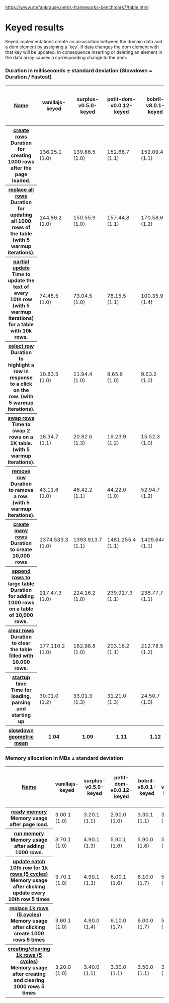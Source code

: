 <a href="https://www.stefankrause.net/js-frameworks-benchmark7/table.html">https://www.stefankrause.net/js-frameworks-benchmark7/table.html</a><div id="articleHeader"><h1>Keyed results</h1></div><p>Keyed implementations create an association between the domain data and a dom element by assigning a 'key'. If data changes the dom element with that key will be updated. In consequence inserting or deleting an element in the data array causes a corresponding change to the dom.</p><div><h3>Duration in milliseconds ± standard deviation (Slowdown = Duration / Fastest)</h3><table><thead><tr><th><a href="#" target="_blank">Name</a></th><th>vanillajs-keyed</th><th>surplus-v0.5.0-keyed</th><th>petit-dom-v0.0.12-keyed</th><th>bobril-v8.0.1-keyed</th><th>ivi-v0.9.1-keyed</th><th>pico-dom-v1.0.0-keyed</th><th>inferno-v3.10.1-keyed</th><th>dio-v8.0.3-keyed</th><th>domvm-v3.2.2-keyed</th><th>redom-v3.7.0-keyed</th><th>vidom-v0.9.8-keyed</th><th>etch-v0.12.5-keyed</th><th>elm-v0.18.0-keyed</th><th>marko-v4.5.6-keyed</th><th>angular-v5.0.0-no-zone-keyed</th><th>plastiq-v1.33.0-keyed</th><th>react-v16.1.0-keyed</th><th>mithril-v1.1.1-keyed</th><th>maquette-v3.0.1-keyed</th><th>preact-v8.2.6-keyed</th><th>datum-v0.10.0-keyed</th><th>angular-v5.0.0-keyed</th><th>vue-v2.5.3-keyed</th><th>react-v16.1.0-redux-v3.7.2-keyed</th><th>marionette-v3.5.1-domapi-keyed</th><th>svelte-v1.41.2-keyed</th><th>react-v16.1.0-mobX-v3.3.1-keyed</th><th>dojo2-v0.2.0-keyed</th><th>hyperapp-v0.16.0-keyed</th><th>angular-v1.6.3-keyed</th><th>binding.scala-v10.0.1-keyed</th><th>glimmer-v0.8.0-keyed</th><th>ractive-v0.9.9-keyed</th><th>ractive-edge-keyed</th><th>react-v16.1.0-easy-state-v3.0.1-keyed</th><th>ember-v2.16.2-keyed</th><th>marionette-v3.5.1-keyed</th><th>knockout-v3.4.1-keyed</th><th>nx-v1.0.0-beta.2.0.1-keyed</th><th>react-lite-v0.15.30-keyed</th><th>reflex-dom-v0.4-keyed</th><th>rx-domh-v0.0.2-rxjs-v5.3.0-keyed</th></tr></thead><tbody><tr><th><a href="#" target="_blank">create rows</a><div>Duration for creating 1000 rows after the page loaded.</div></th><td>136.25.1<br />(1.0)</td><td>139.86.5<br />(1.0)</td><td>152.68.7<br />(1.1)</td><td>152.09.4<br />(1.1)</td><td>145.59.0<br />(1.1)</td><td>151.57.5<br />(1.1)</td><td>150.66.8<br />(1.1)</td><td>168.38.8<br />(1.2)</td><td>154.110.9<br />(1.1)</td><td>164.16.9<br />(1.2)</td><td>153.113.0<br />(1.1)</td><td>166.012.9<br />(1.2)</td><td>177.97.2<br />(1.3)</td><td>166.24.5<br />(1.2)</td><td>170.96.4<br />(1.3)</td><td>175.112.0<br />(1.3)</td><td>187.64.3<br />(1.4)</td><td>167.94.7<br />(1.2)</td><td>166.37.2<br />(1.2)</td><td>182.84.4<br />(1.3)</td><td>210.212.0<br />(1.5)</td><td>185.77.8<br />(1.4)</td><td>169.23.6<br />(1.2)</td><td>206.29.0<br />(1.5)</td><td>222.96.3<br />(1.6)</td><td>182.24.7<br />(1.3)</td><td>234.47.3<br />(1.7)</td><td>198.011.4<br />(1.5)</td><td>146.53.6<br />(1.1)</td><td>223.09.1<br />(1.6)</td><td>278.46.8<br />(2.0)</td><td>349.221.3<br />(2.6)</td><td>299.414.8<br />(2.2)</td><td>299.213.7<br />(2.2)</td><td>217.78.7<br />(1.6)</td><td>361.223.6<br />(2.7)</td><td>395.76.1<br />(2.9)</td><td>339.811.7<br />(2.5)</td><td>232.48.2<br />(1.7)</td><td>169.07.8<br />(1.2)</td><td>904.1111.6<br />(6.6)</td><td>426.012.1<br />(3.1)</td></tr><tr><th><a href="#" target="_blank">replace all rows</a><div>Duration for updating all 1000 rows of the table (with 5 warmup iterations).</div></th><td>144.86.2<br />(1.0)</td><td>150.55.9<br />(1.0)</td><td>157.44.8<br />(1.1)</td><td>170.58.6<br />(1.2)</td><td>156.28.4<br />(1.1)</td><td>157.03.7<br />(1.1)</td><td>152.35.5<br />(1.1)</td><td>162.65.1<br />(1.1)</td><td>169.77.1<br />(1.2)</td><td>164.64.7<br />(1.1)</td><td>166.48.6<br />(1.1)</td><td>168.58.8<br />(1.2)</td><td>178.910.9<br />(1.2)</td><td>176.55.3<br />(1.2)</td><td>176.65.4<br />(1.2)</td><td>184.29.5<br />(1.3)</td><td>165.27.0<br />(1.1)</td><td>165.85.8<br />(1.1)</td><td>186.910.4<br />(1.3)</td><td>187.57.2<br />(1.3)</td><td>220.310.5<br />(1.5)</td><td>179.36.5<br />(1.2)</td><td>161.83.9<br />(1.1)</td><td>175.14.2<br />(1.2)</td><td>185.54.7<br />(1.3)</td><td>192.95.0<br />(1.3)</td><td>193.48.9<br />(1.3)</td><td>266.768.0<br />(1.8)</td><td>183.114.9<br />(1.3)</td><td>221.913.5<br />(1.5)</td><td>220.73.7<br />(1.5)</td><td>245.618.2<br />(1.7)</td><td>276.412.6<br />(1.9)</td><td>281.920.5<br />(1.9)</td><td>194.06.4<br />(1.3)</td><td>238.87.7<br />(1.6)</td><td>335.818.2<br />(2.3)</td><td>321.47.7<br />(2.2)</td><td>932.9236.6<br />(6.4)</td><td>228.95.1<br />(1.6)</td><td>492.576.0<br />(3.4)</td><td>1175.512.8<br />(8.1)</td></tr><tr><th><a href="#" target="_blank">partial update</a><div>Time to update the text of every 10th row (with 5 warmup iterations) for a table with 10k rows.</div></th><td>74.45.5<br />(1.0)</td><td>73.04.5<br />(1.0)</td><td>78.15.5<br />(1.1)</td><td>100.35.9<br />(1.4)</td><td>78.05.0<br />(1.1)</td><td>93.36.1<br />(1.3)</td><td>92.65.0<br />(1.3)</td><td>80.35.2<br />(1.1)</td><td>88.78.9<br />(1.2)</td><td>86.05.4<br />(1.2)</td><td>109.812.2<br />(1.5)</td><td>89.83.9<br />(1.2)</td><td>99.49.4<br />(1.4)</td><td>99.79.2<br />(1.4)</td><td>73.74.1<br />(1.0)</td><td>117.17.4<br />(1.6)</td><td>93.65.6<br />(1.3)</td><td>144.018.3<br />(2.0)</td><td>115.121.0<br />(1.6)</td><td>101.12.6<br />(1.4)</td><td>82.95.3<br />(1.2)</td><td>73.54.9<br />(1.0)</td><td>168.17.4<br />(2.3)</td><td>97.85.6<br />(1.4)</td><td>106.15.8<br />(1.5)</td><td>72.04.6<br />(1.0)</td><td>89.72.5<br />(1.2)</td><td>157.57.1<br />(2.2)</td><td>244.023.4<br />(3.4)</td><td>82.52.8<br />(1.1)</td><td>82.73.1<br />(1.1)</td><td>116.64.4<br />(1.6)</td><td>83.54.7<br />(1.2)</td><td>81.63.7<br />(1.1)</td><td>617.021.5<br />(8.6)</td><td>128.53.2<br />(1.8)</td><td>370.218.7<br />(5.1)</td><td>77.94.7<br />(1.1)</td><td>85.55.4<br />(1.2)</td><td>2019.549.3<br />(28.1)</td><td>525.814.2<br />(7.3)</td><td>10758.1779.8<br />(149.5)</td></tr><tr><th><a href="#" target="_blank">select row</a><div>Duration to highlight a row in response to a click on the row. (with 5 warmup iterations).</div></th><td>10.83.5<br />(1.0)</td><td>11.94.4<br />(1.0)</td><td>8.65.6<br />(1.0)</td><td>9.63.2<br />(1.0)</td><td>10.05.5<br />(1.0)</td><td>8.12.8<br />(1.0)</td><td>13.33.1<br />(1.0)</td><td>12.73.9<br />(1.0)</td><td>12.13.9<br />(1.0)</td><td>7.73.3<br />(1.0)</td><td>14.05.0<br />(1.0)</td><td>11.34.7<br />(1.0)</td><td>11.05.4<br />(1.0)</td><td>10.12.3<br />(1.0)</td><td>8.83.5<br />(1.0)</td><td>12.55.3<br />(1.0)</td><td>12.44.1<br />(1.0)</td><td>11.23.1<br />(1.0)</td><td>24.45.5<br />(1.5)</td><td>12.54.6<br />(1.0)</td><td>11.45.1<br />(1.0)</td><td>7.64.0<br />(1.0)</td><td>9.82.5<br />(1.0)</td><td>10.13.5<br />(1.0)</td><td>8.95.7<br />(1.0)</td><td>9.65.9<br />(1.0)</td><td>9.25.3<br />(1.0)</td><td>15.04.8<br />(1.0)</td><td>17.41.6<br />(1.1)</td><td>9.03.5<br />(1.0)</td><td>12.34.7<br />(1.0)</td><td>13.53.6<br />(1.0)</td><td>9.63.3<br />(1.0)</td><td>11.42.4<br />(1.0)</td><td>7.53.7<br />(1.0)</td><td>8.63.5<br />(1.0)</td><td>10.45.5<br />(1.0)</td><td>13.03.7<br />(1.0)</td><td>10.52.3<br />(1.0)</td><td>23.00.7<br />(1.4)</td><td>28.43.8<br />(1.8)</td><td>9.35.0<br />(1.0)</td></tr><tr><th><a href="#" target="_blank">swap rows</a><div>Time to swap 2 rows on a 1K table. (with 5 warmup iterations).</div></th><td>18.34.7<br />(1.1)</td><td>20.82.6<br />(1.3)</td><td>19.23.9<br />(1.2)</td><td>15.52.3<br />(1.0)</td><td>19.15.0<br />(1.2)</td><td>18.15.6<br />(1.1)</td><td>16.74.3<br />(1.0)</td><td>19.94.1<br />(1.2)</td><td>23.33.7<br />(1.5)</td><td>20.75.3<br />(1.3)</td><td>21.14.6<br />(1.3)</td><td>20.92.6<br />(1.3)</td><td>18.34.6<br />(1.1)</td><td>19.84.1<br />(1.2)</td><td>18.83.9<br />(1.2)</td><td>19.14.8<br />(1.2)</td><td>19.64.7<br />(1.2)</td><td>19.33.1<br />(1.2)</td><td>23.14.6<br />(1.4)</td><td>18.95.1<br />(1.2)</td><td>20.75.3<br />(1.3)</td><td>20.14.2<br />(1.3)</td><td>21.84.5<br />(1.4)</td><td>19.04.4<br />(1.2)</td><td>17.93.1<br />(1.1)</td><td>122.63.0<br />(7.7)</td><td>19.93.5<br />(1.2)</td><td>26.73.9<br />(1.7)</td><td>27.52.5<br />(1.7)</td><td>19.05.6<br />(1.2)</td><td>19.35.4<br />(1.2)</td><td>25.04.9<br />(1.6)</td><td>21.63.4<br />(1.4)</td><td>21.32.5<br />(1.3)</td><td>21.41.9<br />(1.3)</td><td>20.63.6<br />(1.3)</td><td>20.33.5<br />(1.3)</td><td>20.34.0<br />(1.3)</td><td>137.65.7<br />(8.6)</td><td>33.62.1<br />(2.1)</td><td>113.144.9<br />(7.1)</td><td>116.98.7<br />(7.3)</td></tr><tr><th><a href="#" target="_blank">remove row</a><div>Duration to remove a row. (with 5 warmup iterations).</div></th><td>43.11.6<br />(1.0)</td><td>46.42.2<br />(1.1)</td><td>44.22.0<br />(1.0)</td><td>52.94.7<br />(1.2)</td><td>53.05.9<br />(1.2)</td><td>46.12.0<br />(1.1)</td><td>45.02.5<br />(1.0)</td><td>44.21.8<br />(1.0)</td><td>56.46.8<br />(1.3)</td><td>45.01.6<br />(1.0)</td><td>56.56.6<br />(1.3)</td><td>53.56.5<br />(1.2)</td><td>62.15.6<br />(1.4)</td><td>47.42.6<br />(1.1)</td><td>43.52.3<br />(1.0)</td><td>55.05.5<br />(1.3)</td><td>51.52.0<br />(1.2)</td><td>52.02.6<br />(1.2)</td><td>57.96.4<br />(1.3)</td><td>46.91.6<br />(1.1)</td><td>48.71.2<br />(1.1)</td><td>46.12.6<br />(1.1)</td><td>52.51.8<br />(1.2)</td><td>49.51.8<br />(1.1)</td><td>45.51.6<br />(1.1)</td><td>47.91.7<br />(1.1)</td><td>52.51.5<br />(1.2)</td><td>60.85.3<br />(1.4)</td><td>145.15.7<br />(3.4)</td><td>47.21.9<br />(1.1)</td><td>46.52.5<br />(1.1)</td><td>60.25.6<br />(1.4)</td><td>53.02.0<br />(1.2)</td><td>54.82.6<br />(1.3)</td><td>56.52.6<br />(1.3)</td><td>53.62.5<br />(1.2)</td><td>51.52.4<br />(1.2)</td><td>52.81.9<br />(1.2)</td><td>147.94.4<br />(3.4)</td><td>65.32.0<br />(1.5)</td><td>57.25.5<br />(1.3)</td><td>125.16.9<br />(2.9)</td></tr><tr><th><a href="#" target="_blank">create many rows</a><div>Duration to create 10,000 rows</div></th><td>1374.533.3<br />(1.0)</td><td>1393.913.7<br />(1.1)</td><td>1481.255.4<br />(1.1)</td><td>1409.644.4<br />(1.1)</td><td>1323.424.2<br />(1.0)</td><td>1470.523.5<br />(1.1)</td><td>1429.032.5<br />(1.1)</td><td>1621.560.5<br />(1.2)</td><td>1411.526.3<br />(1.1)</td><td>1614.927.6<br />(1.2)</td><td>1438.623.2<br />(1.1)</td><td>1556.348.5<br />(1.2)</td><td>1636.422.7<br />(1.2)</td><td>1625.028.3<br />(1.2)</td><td>1629.653.4<br />(1.2)</td><td>1681.332.5<br />(1.3)</td><td>2033.732.0<br />(1.5)</td><td>1639.744.7<br />(1.2)</td><td>1594.942.1<br />(1.2)</td><td>2531.036.3<br />(1.9)</td><td>2345.859.9<br />(1.8)</td><td>1682.053.1<br />(1.3)</td><td>1521.455.7<br />(1.1)</td><td>2048.558.8<br />(1.5)</td><td>1809.825.7<br />(1.4)</td><td>1948.051.2<br />(1.5)</td><td>2337.954.5<br />(1.8)</td><td>1913.742.3<br />(1.4)</td><td>1528.512.0<br />(1.2)</td><td>2137.349.1<br />(1.6)</td><td>2311.9106.4<br />(1.7)</td><td>2321.884.6<br />(1.8)</td><td>2459.2101.3<br />(1.9)</td><td>2487.092.7<br />(1.9)</td><td>2218.951.4<br />(1.7)</td><td>2406.044.6<br />(1.8)</td><td>3560.470.7<br />(2.7)</td><td>3102.4127.0<br />(2.3)</td><td>2418.634.0<br />(1.8)</td><td>2281.327.9<br />(1.7)</td><td>8030.7328.4<br />(6.1)</td><td>4127.336.5<br />(3.1)</td></tr><tr><th><a href="#" target="_blank">append rows to large table</a><div>Duration for adding 1000 rows on a table of 10,000 rows.</div></th><td>217.47.3<br />(1.0)</td><td>224.16.2<br />(1.0)</td><td>239.917.3<br />(1.1)</td><td>238.77.7<br />(1.1)</td><td>249.96.1<br />(1.1)</td><td>250.69.4<br />(1.2)</td><td>221.57.7<br />(1.0)</td><td>247.219.1<br />(1.1)</td><td>244.44.6<br />(1.1)</td><td>266.27.4<br />(1.2)</td><td>272.911.6<br />(1.3)</td><td>295.122.6<br />(1.4)</td><td>271.818.1<br />(1.2)</td><td>262.88.1<br />(1.2)</td><td>275.45.1<br />(1.3)</td><td>267.08.1<br />(1.2)</td><td>271.89.9<br />(1.3)</td><td>342.336.3<br />(1.6)</td><td>279.114.8<br />(1.3)</td><td>384.211.5<br />(1.8)</td><td>299.688.3<br />(1.4)</td><td>257.611.1<br />(1.2)</td><td>338.410.3<br />(1.6)</td><td>300.730.9<br />(1.4)</td><td>265.512.0<br />(1.2)</td><td>265.611.6<br />(1.2)</td><td>367.240.8<br />(1.7)</td><td>366.521.3<br />(1.7)</td><td>458.012.9<br />(2.1)</td><td>358.765.4<br />(1.6)</td><td>387.565.7<br />(1.8)</td><td>435.163.9<br />(2.0)</td><td>374.671.3<br />(1.7)</td><td>375.476.8<br />(1.7)</td><td>427.512.1<br />(2.0)</td><td>432.331.4<br />(2.0)</td><td>440.447.8<br />(2.0)</td><td>4250.278.6<br />(19.5)</td><td>360.633.8<br />(1.7)</td><td>2523.655.6<br />(11.6)</td><td>608.599.6<br />(2.8)</td><td>1758.619.1<br />(8.1)</td></tr><tr><th><a href="#" target="_blank">clear rows</a><div>Duration to clear the table filled with 10.000 rows.</div></th><td>177.110.2<br />(1.0)</td><td>182.98.8<br />(1.0)</td><td>203.16.2<br />(1.1)</td><td>212.78.5<br />(1.2)</td><td>197.45.0<br />(1.1)</td><td>248.27.7<br />(1.4)</td><td>328.98.6<br />(1.9)</td><td>236.27.1<br />(1.3)</td><td>194.74.5<br />(1.1)</td><td>245.45.0<br />(1.4)</td><td>207.08.8<br />(1.2)</td><td>196.26.5<br />(1.1)</td><td>222.64.7<br />(1.3)</td><td>275.39.2<br />(1.6)</td><td>334.725.1<br />(1.9)</td><td>263.912.1<br />(1.5)</td><td>224.46.0<br />(1.3)</td><td>245.45.5<br />(1.4)</td><td>209.27.6<br />(1.2)</td><td>238.23.5<br />(1.3)</td><td>283.216.9<br />(1.6)</td><td>360.316.4<br />(2.0)</td><td>240.911.4<br />(1.4)</td><td>227.78.6<br />(1.3)</td><td>331.523.4<br />(1.9)</td><td>237.74.2<br />(1.3)</td><td>308.825.8<br />(1.7)</td><td>221.421.5<br />(1.3)</td><td>224.17.3<br />(1.3)</td><td>494.957.8<br />(2.8)</td><td>473.668.9<br />(2.7)</td><td>209.66.7<br />(1.2)</td><td>505.272.2<br />(2.9)</td><td>550.578.0<br />(3.1)</td><td>262.69.8<br />(1.5)</td><td>262.310.2<br />(1.5)</td><td>371.719.3<br />(2.1)</td><td>564.488.7<br />(3.2)</td><td>285.120.2<br />(1.6)</td><td>308.19.4<br />(1.7)</td><td>919.996.7<br />(5.2)</td><td>507.89.3<br />(2.9)</td></tr><tr><th><a href="#" target="_blank">startup time</a><div>Time for loading, parsing and starting up</div></th><td>30.01.0<br />(1.2)</td><td>33.01.3<br />(1.3)</td><td>31.21.0<br />(1.3)</td><td>24.50.7<br />(1.0)</td><td>33.51.5<br />(1.4)</td><td>31.60.9<br />(1.3)</td><td>36.00.8<br />(1.5)</td><td>35.80.7<br />(1.5)</td><td>34.71.2<br />(1.4)</td><td>31.50.8<br />(1.3)</td><td>28.71.1<br />(1.2)</td><td>34.00.9<br />(1.4)</td><td>29.11.3<br />(1.2)</td><td>38.40.7<br />(1.6)</td><td>50.81.7<br />(2.1)</td><td>35.70.8<br />(1.5)</td><td>49.40.7<br />(2.0)</td><td>34.90.9<br />(1.4)</td><td>32.50.9<br />(1.3)</td><td>33.11.1<br />(1.4)</td><td>35.70.6<br />(1.5)</td><td>88.82.9<br />(3.6)</td><td>48.42.4<br />(2.0)</td><td>68.62.3<br />(2.8)</td><td>74.62.2<br />(3.0)</td><td>32.93.8<br />(1.3)</td><td>62.40.8<br />(2.5)</td><td>52.81.2<br />(2.2)</td><td>24.90.8<br />(1.0)</td><td>103.53.3<br />(4.2)</td><td>78.92.5<br />(3.2)</td><td>61.31.5<br />(2.5)</td><td>80.01.8<br />(3.3)</td><td>82.22.0<br />(3.4)</td><td>52.41.6<br />(2.1)</td><td>163.43.4<br />(6.7)</td><td>75.92.2<br />(3.1)</td><td>47.80.6<br />(2.0)</td><td>44.10.5<br />(1.8)</td><td>36.90.7<br />(1.5)</td><td>164.74.8<br />(6.7)</td><td>80.72.5<br />(3.3)</td></tr><tr><th><a href="#" target="_blank">slowdown geometric mean</a></th><th>1.04</th><th>1.09</th><th>1.11</th><th>1.12</th><th>1.12</th><th>1.16</th><th>1.17</th><th>1.18</th><th>1.19</th><th>1.19</th><th>1.20</th><th>1.22</th><th>1.24</th><th>1.26</th><th>1.28</th><th>1.30</th><th>1.31</th><th>1.32</th><th>1.34</th><th>1.34</th><th>1.37</th><th>1.38</th><th>1.38</th><th>1.39</th><th>1.43</th><th>1.48</th><th>1.50</th><th>1.57</th><th>1.57</th><th>1.61</th><th>1.62</th><th>1.66</th><th>1.73</th><th>1.76</th><th>1.79</th><th>1.84</th><th>2.12</th><th>2.20</th><th>2.25</th><th>2.58</th><th>4.18</th><th>5.35</th></tr></tbody></table><div><h3>Memory allocation in MBs ± standard deviation</h3><table><thead><tr><th><a href="#" target="_blank">Name</a></th><th>vanillajs-keyed</th><th>surplus-v0.5.0-keyed</th><th>petit-dom-v0.0.12-keyed</th><th>bobril-v8.0.1-keyed</th><th>ivi-v0.9.1-keyed</th><th>pico-dom-v1.0.0-keyed</th><th>inferno-v3.10.1-keyed</th><th>dio-v8.0.3-keyed</th><th>domvm-v3.2.2-keyed</th><th>redom-v3.7.0-keyed</th><th>vidom-v0.9.8-keyed</th><th>etch-v0.12.5-keyed</th><th>elm-v0.18.0-keyed</th><th>marko-v4.5.6-keyed</th><th>angular-v5.0.0-no-zone-keyed</th><th>plastiq-v1.33.0-keyed</th><th>react-v16.1.0-keyed</th><th>mithril-v1.1.1-keyed</th><th>maquette-v3.0.1-keyed</th><th>preact-v8.2.6-keyed</th><th>datum-v0.10.0-keyed</th><th>angular-v5.0.0-keyed</th><th>vue-v2.5.3-keyed</th><th>react-v16.1.0-redux-v3.7.2-keyed</th><th>marionette-v3.5.1-domapi-keyed</th><th>svelte-v1.41.2-keyed</th><th>react-v16.1.0-mobX-v3.3.1-keyed</th><th>dojo2-v0.2.0-keyed</th><th>hyperapp-v0.16.0-keyed</th><th>angular-v1.6.3-keyed</th><th>binding.scala-v10.0.1-keyed</th><th>glimmer-v0.8.0-keyed</th><th>ractive-v0.9.9-keyed</th><th>ractive-edge-keyed</th><th>react-v16.1.0-easy-state-v3.0.1-keyed</th><th>ember-v2.16.2-keyed</th><th>marionette-v3.5.1-keyed</th><th>knockout-v3.4.1-keyed</th><th>nx-v1.0.0-beta.2.0.1-keyed</th><th>react-lite-v0.15.30-keyed</th><th>reflex-dom-v0.4-keyed</th><th>rx-domh-v0.0.2-rxjs-v5.3.0-keyed</th></tr></thead><tbody><tr><th><a href="#" target="_blank">ready memory</a><div>Memory usage after page load.</div></th><td>3.00.1<br />(1.0)</td><td>3.20.1<br />(1.1)</td><td>2.90.0<br />(1.0)</td><td>3.30.1<br />(1.1)</td><td>3.00.0<br />(1.0)</td><td>3.00.1<br />(1.0)</td><td>3.20.1<br />(1.1)</td><td>3.30.1<br />(1.1)</td><td>3.00.0<br />(1.0)</td><td>3.00.1<br />(1.0)</td><td>3.30.1<br />(1.1)</td><td>3.20.1<br />(1.1)</td><td>3.70.1<br />(1.3)</td><td>3.40.1<br />(1.2)</td><td>3.90.1<br />(1.3)</td><td>3.30.1<br />(1.1)</td><td>3.70.1<br />(1.3)</td><td>3.00.0<br />(1.0)</td><td>3.20.1<br />(1.1)</td><td>3.20.1<br />(1.1)</td><td>3.30.1<br />(1.1)</td><td>6.70.1<br />(2.3)</td><td>3.60.1<br />(1.2)</td><td>4.20.1<br />(1.4)</td><td>4.40.1<br />(1.5)</td><td>3.00.1<br />(1.0)</td><td>4.40.0<br />(1.5)</td><td>3.70.1<br />(1.3)</td><td>3.10.1<br />(1.1)</td><td>4.40.1<br />(1.5)</td><td>6.00.1<br />(2.0)</td><td>4.30.1<br />(1.5)</td><td>4.50.1<br />(1.5)</td><td>4.50.1<br />(1.5)</td><td>3.80.0<br />(1.3)</td><td>8.30.0<br />(2.8)</td><td>4.40.1<br />(1.5)</td><td>3.60.1<br />(1.2)</td><td>3.60.1<br />(1.2)</td><td>3.40.1<br />(1.2)</td><td>11.80.2<br />(4.0)</td><td>4.70.1<br />(1.6)</td></tr><tr><th><a href="#" target="_blank">run memory</a><div>Memory usage after adding 1000 rows.</div></th><td>3.70.1<br />(1.0)</td><td>4.90.1<br />(1.3)</td><td>5.90.1<br />(1.6)</td><td>5.90.0<br />(1.6)</td><td>5.10.1<br />(1.4)</td><td>4.60.1<br />(1.2)</td><td>4.90.0<br />(1.3)</td><td>7.50.0<br />(2.0)</td><td>5.40.0<br />(1.5)</td><td>5.00.0<br />(1.4)</td><td>5.80.0<br />(1.6)</td><td>7.20.0<br />(2.0)</td><td>7.60.0<br />(2.1)</td><td>6.70.1<br />(1.8)</td><td>6.70.0<br />(1.8)</td><td>8.30.1<br />(2.3)</td><td>7.60.0<br />(2.1)</td><td>6.70.0<br />(1.8)</td><td>5.30.0<br />(1.4)</td><td>6.00.0<br />(1.6)</td><td>12.60.1<br />(3.4)</td><td>10.50.0<br />(2.9)</td><td>7.20.0<br />(2.0)</td><td>8.50.0<br />(2.3)</td><td>6.90.0<br />(1.9)</td><td>4.50.0<br />(1.2)</td><td>11.50.0<br />(3.1)</td><td>9.90.0<br />(2.7)</td><td>6.10.0<br />(1.7)</td><td>12.00.0<br />(3.3)</td><td>19.40.0<br />(5.3)</td><td>12.50.0<br />(3.4)</td><td>18.90.1<br />(5.2)</td><td>18.90.1<br />(5.2)</td><td>8.90.0<br />(2.4)</td><td>15.50.0<br />(4.2)</td><td>7.40.1<br />(2.0)</td><td>23.90.0<br />(6.5)</td><td>8.50.0<br />(2.3)</td><td>13.40.0<br />(3.6)</td><td>41.40.3<br />(11.3)</td><td>7.90.0<br />(2.2)</td></tr><tr><th><a href="#" target="_blank">update eatch 10th row for 1k rows (5 cycles)</a><div>Memory usage after clicking update every 10th row 5 times</div></th><td>3.70.1<br />(1.0)</td><td>4.90.1<br />(1.3)</td><td>6.00.1<br />(1.6)</td><td>6.10.0<br />(1.7)</td><td>5.10.0<br />(1.4)</td><td>4.60.1<br />(1.3)</td><td>4.90.0<br />(1.4)</td><td>7.60.0<br />(2.1)</td><td>5.50.0<br />(1.5)</td><td>5.00.1<br />(1.4)</td><td>5.90.0<br />(1.6)</td><td>7.70.0<br />(2.1)</td><td>7.70.0<br />(2.1)</td><td>7.00.0<br />(1.9)</td><td>6.80.0<br />(1.9)</td><td>10.50.0<br />(2.9)</td><td>8.50.0<br />(2.3)</td><td>9.00.0<br />(2.5)</td><td>5.40.0<br />(1.5)</td><td>6.10.0<br />(1.7)</td><td>12.70.1<br />(3.5)</td><td>10.60.0<br />(2.9)</td><td>7.30.0<br />(2.0)</td><td>9.60.0<br />(2.6)</td><td>7.10.0<br />(1.9)</td><td>4.70.1<br />(1.3)</td><td>12.10.0<br />(3.3)</td><td>10.00.1<br />(2.7)</td><td>6.50.0<br />(1.8)</td><td>12.00.0<br />(3.3)</td><td>19.50.0<br />(5.3)</td><td>12.60.0<br />(3.4)</td><td>18.90.0<br />(5.2)</td><td>18.90.0<br />(5.2)</td><td>9.60.0<br />(2.6)</td><td>15.70.0<br />(4.3)</td><td>7.40.1<br />(2.0)</td><td>23.90.0<br />(6.5)</td><td>8.50.0<br />(2.3)</td><td>7.80.0<br />(2.1)</td><td>46.40.5<br />(12.7)</td><td>8.00.0<br />(2.2)</td></tr><tr><th><a href="#" target="_blank">replace 1k rows (5 cycles)</a><div>Memory usage after clicking create 1000 rows 5 times</div></th><td>3.60.1<br />(1.0)</td><td>4.90.0<br />(1.4)</td><td>6.10.0<br />(1.7)</td><td>6.00.0<br />(1.7)</td><td>5.10.0<br />(1.4)</td><td>4.70.1<br />(1.3)</td><td>5.00.0<br />(1.4)</td><td>7.70.0<br />(2.2)</td><td>5.50.0<br />(1.6)</td><td>5.10.1<br />(1.4)</td><td>6.00.0<br />(1.7)</td><td>7.70.0<br />(2.2)</td><td>7.80.0<br />(2.2)</td><td>6.90.0<br />(1.9)</td><td>7.20.0<br />(2.0)</td><td>26.50.1<br />(7.5)</td><td>9.00.0<br />(2.5)</td><td>6.90.1<br />(2.0)</td><td>5.40.0<br />(1.5)</td><td>8.80.0<br />(2.5)</td><td>13.00.1<br />(3.7)</td><td>10.80.0<br />(3.1)</td><td>7.30.0<br />(2.0)</td><td>11.00.0<br />(3.1)</td><td>7.50.0<br />(2.1)</td><td>4.80.0<br />(1.4)</td><td>18.60.1<br />(5.2)</td><td>10.60.0<br />(3.0)</td><td>6.30.0<br />(1.8)</td><td>12.50.0<br />(3.5)</td><td>19.90.0<br />(5.6)</td><td>13.20.0<br />(3.7)</td><td>19.30.0<br />(5.4)</td><td>19.30.0<br />(5.4)</td><td>15.80.0<br />(4.5)</td><td>16.40.0<br />(4.6)</td><td>7.90.0<br />(2.2)</td><td>15.60.0<br />(4.4)</td><td>10.50.0<br />(3.0)</td><td>7.90.0<br />(2.2)</td><td>87.61.3<br />(24.7)</td><td>8.00.0<br />(2.3)</td></tr><tr><th><a href="#" target="_blank">creating/clearing 1k rows (5 cycles)</a><div>Memory usage after creating and clearing 1000 rows 5 times</div></th><td>3.20.0<br />(1.0)</td><td>3.40.0<br />(1.1)</td><td>3.30.0<br />(1.1)</td><td>3.50.0<br />(1.1)</td><td>3.10.0<br />(1.0)</td><td>3.30.0<br />(1.1)</td><td>3.50.0<br />(1.1)</td><td>3.50.0<br />(1.1)</td><td>3.10.0<br />(1.0)</td><td>3.40.0<br />(1.1)</td><td>3.50.0<br />(1.1)</td><td>3.50.0<br />(1.1)</td><td>4.10.0<br />(1.3)</td><td>3.70.0<br />(1.2)</td><td>4.50.0<br />(1.5)</td><td>26.20.0<br />(8.4)</td><td>4.70.0<br />(1.5)</td><td>3.40.1<br />(1.1)</td><td>3.40.0<br />(1.1)</td><td>6.10.0<br />(2.0)</td><td>3.70.0<br />(1.2)</td><td>7.10.0<br />(2.3)</td><td>3.80.0<br />(1.2)</td><td>5.80.0<br />(1.9)</td><td>5.00.0<br />(1.6)</td><td>3.30.1<br />(1.0)</td><td>8.50.0<br />(2.7)</td><td>4.40.0<br />(1.4)</td><td>3.40.0<br />(1.1)</td><td>4.90.0<br />(1.6)</td><td>6.50.0<br />(2.1)</td><td>5.10.0<br />(1.6)</td><td>6.30.0<br />(2.0)</td><td>6.30.0<br />(2.0)</td><td>8.90.0<br />(2.8)</td><td>9.20.0<br />(2.9)</td><td>5.20.0<br />(1.7)</td><td>4.30.0<br />(1.4)</td><td>5.30.1<br />(1.7)</td><td>3.70.0<br />(1.2)</td><td>66.41.3<br />(21.3)</td><td>5.00.0<br />(1.6)</td></tr></tbody></table>